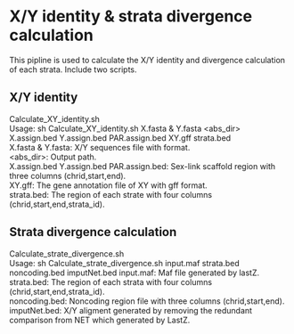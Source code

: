 # X/Y identity & strata divergence calculation
This pipline is used to calculate the X/Y identity and divergence calculation of each strata. Include two scripts.  

## X/Y identity
Calculate_XY_identity.sh    
Usage: sh Calculate_XY_identity.sh X.fasta & Y.fasta <abs_dir> X.assign.bed Y.assign.bed PAR.assign.bed XY.gff strata.bed  
X.fasta & Y.fasta: X/Y sequences file with format.  
<abs_dir>: Output path.  
X.assign.bed Y.assign.bed PAR.assign.bed: Sex-link scaffold region with three columns (chrid,start,end).  
XY.gff: The gene annotation file of XY with gff format.  
strata.bed: The region of each strate with four columns (chrid,start,end,strata_id).  

## Strata divergence calculation
Calculate_strate_divergence.sh  
Usage: sh Calculate_strate_divergence.sh input.maf strata.bed noncoding.bed imputNet.bed 
input.maf: Maf file generated by lastZ.
strata.bed: The region of each strata with four columns (chrid,start,end,strata_id).  
noncoding.bed: Noncoding region file with three columns (chrid,start,end).  
imputNet.bed: X/Y aligment generated by removing the redundant comparison from NET which generated by LastZ.  
